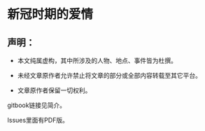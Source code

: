 # 新冠时期的爱情

## 声明：

* 本文纯属虚构，其中所涉及的人物、地点、事件皆为杜撰。

* 未经文章原作者允许禁止将文章的部分或全部内容转载至其它平台。

* 文章原作者保留一切权利。

gitbook链接见简介。

Issues里面有PDF版。
